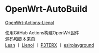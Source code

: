 # OpenWrt-AutoBuild

[OpenWrt-Actions-Lienol](https://github.com/kang-mk/OpenWrt-Actions-Lienol/actions)

使用GitHub Actions构建OpenWrt固件  
源码和脚本来自  
[Lean](https://github.com/coolsnowwolf/lede)  丨  [ Lienol](https://github.com/Lienol/openwrt-actions )  丨  [P3TERX](https://github.com/P3TERX/Actions-OpenWrt)  丨  [esirplayground](https://github.com/esirplayground/AutoBuild-OpenWrt)  
